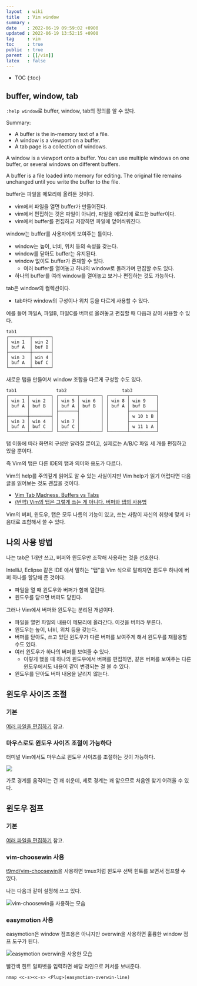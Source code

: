 ```yaml
---
layout  : wiki
title   : Vim window
summary : 
date    : 2022-06-19 09:59:02 +0900
updated : 2022-06-19 13:52:15 +0900
tag     : vim
toc     : true
public  : true
parent  : [[/vim]]
latex   : false
---
```

* TOC
{:toc}

## buffer, window, tab

`:help window`로 buffer, window, tab의 정의를 알 수 있다.

>
Summary:
- A buffer is the in-memory text of a file.
- A window is a viewport on a buffer.
- A tab page is a collection of windows.

>
A window is a viewport onto a buffer.  You can use multiple windows on one
buffer, or several windows on different buffers.
>
A buffer is a file loaded into memory for editing.  The original file remains
unchanged until you write the buffer to the file.

buffer는 파일을 메모리에 올려둔 것이다.
- vim에서 파일을 열면 buffer가 만들어진다.
- vim에서 편집하는 것은 파일이 아니라, 파일을 메모리에 로드한 buffer이다.
- vim에서 buffer를 편집하고 저장하면 파일에 덮어씌워진다.

window는 buffer를 사용자에게 보여주는 틀이다.
- window는 높이, 너비, 위치 등의 속성을 갖는다.
- window를 닫아도 buffer는 유지된다.
- window 없이도 buffer가 존재할 수 있다.
    - 여러 buffer를 열어놓고 하나의 window로 돌려가며 편집할 수도 있다.
- 하나의 buffer를 여러 window를 열어놓고 보거나 편집하는 것도 가능하다.

tab은 window의 컬렉션이다.
- tab마다 window의 구성이나 위치 등을 다르게 사용할 수 있다.

예를 들어 파일A, 파일B, 파일C를 버퍼로 올려놓고 편집할 때 다음과 같이 사용할 수 있다.

```ascii-art
tab1
┌────────┬───────┐
│ win 1  │ win 2 │
│ buf A  │ buf B │
├────────┼───────┤
│ win 3  │ win 4 │
│ buf A  │ buf C │
└────────┴───────┘
```

새로운 탭을 만들어서 window 조합을 다르게 구성할 수도 있다.

```ascii-art
tab1               tab2                     tab3
┌───────┬────────┐ ┌───────┬────────┐ ┌───────┬──────────┐
│ win 1 │ win 2  │ │ win 5 │ win 6  │ │ win 8 │ win 9    │
│ buf A │ buf B  │ │ buf A │ buf B  │ │ buf A │ buf B    │
│       │        │ ├───────┤        │ │       ├──────────┤
├───────┼────────┤ │       │        │ │       │ w 10 b B │
│ win 3 │ win 4  │ │ win 7 │        │ │       ├──────────┤
│ buf A │ buf C  │ │ buf C │        │ │       │ w 11 b A │
└───────┴────────┘ └───────┴────────┘ └───────┴──────────┘
```

탭 이동에 따라 화면의 구성만 달라질 뿐이고, 실제로는 A/B/C 파일 세 개를 편집하고 있을 뿐이다.

즉 Vim의 탭은 다른 IDE의 탭과 의미와 용도가 다르다.

Vim의 help를 주의깊게 읽어도 알 수 있는 사실이지만 Vim help가 읽기 어렵다면 다음 글을 읽어보는 것도 괜찮을 것이다.

- [Vim Tab Madness. Buffers vs Tabs]( https://joshldavis.com/2014/04/05/vim-tab-madness-buffers-vs-tabs/ )
- [(번역) Vim의 탭은 그렇게 쓰는 게 아니다. 버퍼와 탭의 사용법]( https://bakyeono.net/post/2015-08-13-vim-tab-madness-translate.html ) 


Vim의 버퍼, 윈도우, 탭은 모두 나름의 기능이 있고, 쓰는 사람이 자신의 취향에 맞게 마음대로 조합해서 쓸 수 있다.

## 나의 사용 방법

나는 tab은 1개만 쓰고, 버퍼와 윈도우만 조작해 사용하는 것을 선호한다.

IntelliJ, Eclipse 같은 IDE 에서 말하는 "탭"을 Vim 식으로 말하자면 윈도우 하나에 버퍼 하나를 할당해 준 것이다.

- 파일을 열 때 윈도우와 버퍼가 함께 열린다.
- 윈도우를 닫으면 버퍼도 닫힌다.

그러나 Vim에서 버퍼와 윈도우는 분리된 개념이다.

- 파일을 열면 파일의 내용이 메모리에 올라간다. 이것을 버퍼라 부른다.
- 윈도우는 높이, 너비, 위치 등을 갖는다.
- 버퍼를 닫아도, 쓰고 있던 윈도우가 다른 버퍼를 보여주게 해서 윈도우를 재활용할 수도 있다.
- 여러 윈도우가 하나의 버퍼를 보여줄 수 있다.
    - 이렇게 했을 때 하나의 윈도우에서 버퍼를 편집하면, 같은 버퍼를 보여주는 다른 윈도우에서도 내용이 같이 변경되는 걸 볼 수 있다.
- 윈도우를 닫아도 버퍼 내용을 날리지 않는다.


## 윈도우 사이즈 조절

### 기본

[여러 파일을 편집하기]( https://github.com/johngrib/simple_vim_guide/blob/master/md/multiple_files.md ) 참고.


### 마우스로도 윈도우 사이즈 조절이 가능하다

터미널 Vim에서도 마우스로 윈도우 사이즈를 조절하는 것이 가능하다.

![]( ./vim-mouse-window-resize.gif )

가로 경계를 움직이는 건 꽤 쉬운데, 세로 경계는 꽤 얇으므로 처음엔 찾기 어려울 수 있다.

## 윈도우 점프

### 기본

[여러 파일을 편집하기]( https://github.com/johngrib/simple_vim_guide/blob/master/md/multiple_files.md ) 참고.

### vim-choosewin 사용

[t9md/vim-choosewin]( https://github.com/t9md/vim-choosewin )을 사용하면 tmux처럼 윈도우 선택 힌트를 보면서 점프할 수 있다.

나는 다음과 같이 설정해 쓰고 있다.

![vim-choosewin을 사용하는 모습]( ./choosewin.jpeg )


### easymotion 사용

easymotion은 window 점프용은 아니지만 overwin을 사용하면 훌륭한 window 점프 도구가 된다.

![easymotion overwin을 사용한 모습]( ./easymotion-overwin.jpg )

빨간색 힌트 알파벳을 입력하면 해당 라인으로 커서를 보내준다.

```viml
nmap <c-s><c-s> <Plug>(easymotion-overwin-line)
```

